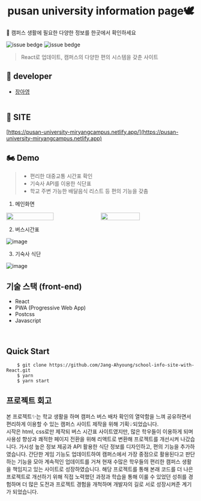 <h1 align="center">pusan university information page🕊  </h2>

🎡 캠퍼스 생활에 필요한 다양한 정보를 한곳에서 확인하세요<br />

![issue bedge](https://img.shields.io/badge/yarn-v%201.22.10-orange)
![issue bedge](https://img.shields.io/badge/node-v%204.14.0-brightgreen)


>  React로 업데이트, 캠퍼스의 다양한 편의 시스템을 갖춘 사이트<br />


## 🎅 developer

 - [장아영](https://github.com/Jang-Ahyoung)<br />  <br /> 


## 💙 SITE

 [https://pusan-university-miryangcampus.netlify.app/](https://pusan-university-miryangcampus.netlify.app)<br />

## 🏍 Demo 
> - 편리한 대중교통 시간표 확인 <br /> 
> - 기숙사 API를 이용한 식단표 
> - 학교 주변 가능한 배달음식 리스트 등 편의 기능을 갖춤 <br /> 


1. 메인화면

<div style="display:flex">
 <img width=50% src="https://user-images.githubusercontent.com/71692593/131250363-851d2740-b696-4d28-ac7c-0ca0e9a2145d.png" />
 <img width=45.5% src="https://user-images.githubusercontent.com/71692593/131269831-9367504f-bd3c-410c-97b7-578b0b03a35b.gif" />
</div>

2. 버스시간표

![image](https://user-images.githubusercontent.com/71692593/109725951-3d43f580-7bf5-11eb-832c-a381ad79c4e8.png)

3. 기숙사 식단

![image](https://user-images.githubusercontent.com/71692593/109725692-daeaf500-7bf4-11eb-9c73-5b7abbac17d5.png)


## 기술 스택 (front-end)

- React
- PWA (Progressive Web App)
- Postcss
- Javascript
<br/>

## Quick Start
```
    $ git clone https://github.com/Jang-Ahyoung/school-info-site-with-React.git
    $ yarn
    $ yarn start
```

## 프로젝트 회고
  본 프로젝트✨는 학교 생활을 하며 캠퍼스 버스 배차 확인의 열악함을 느껴 공유하면서 편리하게 이용할 수 있는 캠퍼스 사이트 제작을 위해 기획💡되었습니다. <br/>
  시작은 html, css로만 제작되 버스 시간표 사이트였지만, 많은 학우들이 이용하게 되며 사용성 향상과 쾌적한 페이지 전환을 위해 리액트로 변환해 프로젝트를 개선시켜 나갔습니다. 가시성 높은 정보 제공과 API 활용한 식단 정보를 디자인하고, 편의 기능을 추가하였습니다. 간단한 게임 기능도 업데이트하여 캠퍼스에서 가장 중점으로 활용된다고 판단하는 기능을 모아 계속적인 업데이트를 거쳐 현재 수많은 학우들의 편리한 캠퍼스 생활을 책임지고 있는 사이트로 성장하였습니다. 해당 프로젝트를 통해 본래 코드를 더 나은 프로젝트로 개선하기 위해 직접 노력했던 과정과 학습을 통해 이룰 수 있었던 성취를 경험하며 더 많은 도전과 프로젝트 경험을 개척하며 개발자의 길로 서로 성장시켜준 계기가 되었습니다.

